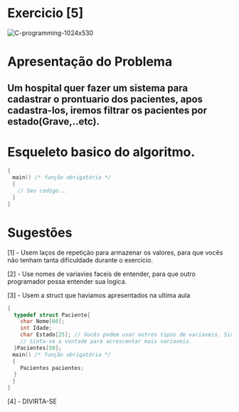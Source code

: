 # Exercicio [5]

![C-programming-1024x530](https://user-images.githubusercontent.com/68473916/226371932-ed4684f7-fded-4170-802b-20a3271421c2.png)

# Apresentação do Problema

<h2> Um hospital quer fazer um sistema para cadastrar o prontuario dos pacientes, apos cadastra-los, iremos filtrar os pacientes por estado(Grave,..etc). <br> </h2>

# Esqueleto basico do algoritmo.

```c++
{
ㅤmain() /* função obrigatória */
ㅤ{
ㅤㅤ// Seu codigo...
ㅤ}
}
```

# Sugestões

[1] - Usem laços de repetição para armazenar os valores, para que vocês não tenham tanta dificuldade durante o exercicio. <br>

[2] - Use nomes de variavies faceis de entender, para que outro programador possa entender sua logica. <br>

[3] - Usem a struct que haviamos apresentados na ultima aula <br>

```c++
{
  typedef struct Paciente{
    char Nome[60];
    int Idade;
    char Estado[25]; // Vocês podem usar outros tipos de variaveis. Sinta-se livres, para usar a logica que quiserem.
    // Sinta-se a vontade para acrescentar mais variaveis.
  }Pacientes[50];
ㅤmain() /* função obrigatória */
ㅤ{
    Pacientes pacientes;
  }
ㅤ}
}
```

[4] - DIVIRTA-SE <br>
